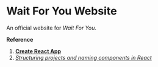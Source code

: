 # Wait For You Website
An official website for *Wait For You*.

**Reference**
1. [**Create React App**](https://github.com/facebook/create-react-app)
2. [*Structuring projects and naming components in React*](https://hackernoon.com/structuring-projects-and-naming-components-in-react-1261b6e18d76)